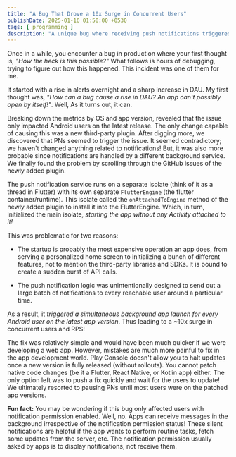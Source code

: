 ```yaml
---
title: "A Bug That Drove a 10x Surge in Concurrent Users"
publishDate: 2025-01-16 01:50:00 +0530
tags: [ programming ]
description: "A unique bug where receiving push notifications triggered background app launches"
---
```


Once in a while, you encounter a bug in production where your first thought is, *"How the heck is this possible?"* What
follows is hours of debugging, trying to figure out how this happened. This incident was one of them for me.

It started with a rise in alerts overnight and a sharp increase in DAU. My first thought was,
*"How can a bug cause a rise in DAU? An app can't possibly open by itself!"*. Well, As it turns out, it can.

Breaking down the metrics by OS and app version, revealed that the issue only impacted Android users on the latest
release. The only change capable of causing this was a new third-party plugin. After digging more, we discovered that
PNs seemed to trigger the issue. It seemed contradictory; we haven't changed anything related to notifications! But, it
was also more probable since notifications are handled by a different background service. We finally found the problem
by scrolling through the GitHub issues of the newly added plugin.

The push notification service runs on a separate isolate (think of it as a thread in Flutter) with its own separate
`FlutterEngine` (the flutter container/runtime). This isolate called the `onAttachedToEngine` method of the newly added
plugin to install it into the FlutterEngine. Which, in turn, initialized the main isolate, *starting the app without any
Activity attached to it!*

This was problematic for two reasons:

- The startup is probably the most expensive operation an app does, from serving a personalized home screen to
  initializing a bunch of different features, not to mention the third-party libraries and SDKs. It is bound to create a
  sudden burst of API calls.

* The push notification logic was unintentionally designed to send out a large batch of notifications to every reachable
  user around a particular time.

As a result, it *triggered a simultaneous background app launch for every Android user on the latest app version*. Thus
leading to a ~10x surge in concurrent users and RPS!

The fix was relatively simple and would have been much quicker if we were developing a web app. However, mistakes are
much more painful to fix in the app development world. Play Console doesn't allow you to halt updates once a new version
is fully released (without rollouts). You cannot patch native code changes (be it a Flutter, React Native, or Kotlin
app) either. The only option left was to push a fix quickly and wait for the users to update! We ultimately resorted to
pausing PNs until most users were on the patched app versions.

**Fun fact:** You may be wondering if this bug only affected users with notification permission enabled. Well, no. Apps
can receive messages in the background irrespective of the notification permission status! These silent notifications
are helpful if the app wants to perform routine tasks, fetch some updates from the server, etc. The notification
permission usually asked by apps is to display notifications, not receive them.
